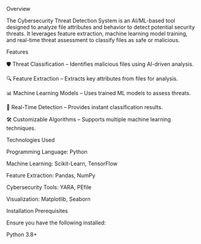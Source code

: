 Overview

The Cybersecurity Threat Detection System is an AI/ML-based tool designed to analyze file attributes and behavior to detect potential security threats. It leverages feature extraction, machine learning model training, and real-time threat assessment to classify files as safe or malicious.

Features

🛡 Threat Classification – Identifies malicious files using AI-driven analysis.

🔍 Feature Extraction – Extracts key attributes from files for analysis.

📊 Machine Learning Models – Uses trained ML models to assess threats.

🚀 Real-Time Detection – Provides instant classification results.

🛠 Customizable Algorithms – Supports multiple machine learning techniques.

Technologies Used

Programming Language: Python

Machine Learning: Scikit-Learn, TensorFlow

Feature Extraction: Pandas, NumPy

Cybersecurity Tools: YARA, PEfile

Visualization: Matplotlib, Seaborn

Installation
Prerequisites

Ensure you have the following installed:

Python 3.8+
